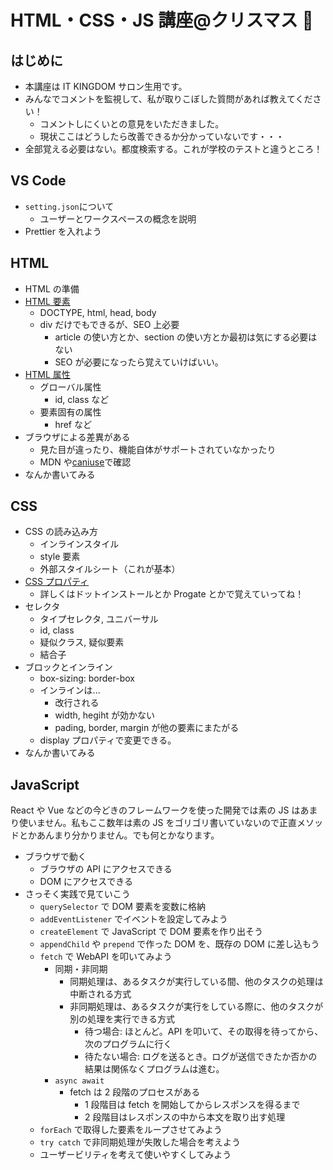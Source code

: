 # HTML・CSS・JS 講座@クリスマス 🎅

## はじめに

- 本講座は IT KINGDOM サロン生用です。
- みんなでコメントを監視して、私が取りこぼした質問があれば教えてください！
  - コメントしにくいとの意見をいただきました。
  - 現状ここはどうしたら改善できるか分かっていないです・・・
- 全部覚える必要はない。都度検索する。これが学校のテストと違うところ！

## VS Code

- `setting.json`について
  - ユーザーとワークスペースの概念を説明
- Prettier を入れよう

## HTML

- HTML の準備
- [HTML 要素](https://developer.mozilla.org/ja/docs/Web/HTML/Element)
  - DOCTYPE, html, head, body
  - div だけでもできるが、SEO 上必要
    - article の使い方とか、section の使い方とか最初は気にする必要はない
    - SEO が必要になったら覚えていけばいい。
- [HTML 属性](https://developer.mozilla.org/ja/docs/Web/HTML/Attributes)
  - グローバル属性
    - id, class など
  - 要素固有の属性
    - href など
- ブラウザによる差異がある
  - 見た目が違ったり、機能自体がサポートされていなかったり
  - MDN や[caniuse](https://caniuse.com/)で確認
- なんか書いてみる

## CSS

- CSS の読み込み方
  - インラインスタイル
  - style 要素
  - 外部スタイルシート（これが基本）
- [CSS プロパティ](https://developer.mozilla.org/ja/docs/Web/CSS/Reference)
  - 詳しくはドットインストールとか Progate とかで覚えていってね！
- セレクタ
  - タイプセレクタ, ユニバーサル
  - id, class
  - 疑似クラス, 疑似要素
  - 結合子
- ブロックとインライン
  - box-sizing: border-box
  - インラインは...
    - 改行される
    - width, hegiht が効かない
    - pading, border, margin が他の要素にまたがる
  - display プロパティで変更できる。
- なんか書いてみる

## JavaScript

React や Vue などの今どきのフレームワークを使った開発では素の JS はあまり使いません。私もここ数年は素の JS をゴリゴリ書いていないので正直メソッドとかあんまり分かりません。でも何とかなります。

- ブラウザで動く
  - ブラウザの API にアクセスできる
  - DOM にアクセスできる
- さっそく実践で見ていこう
  - `querySelector` で DOM 要素を変数に格納
  - `addEventListener` でイベントを設定してみよう
  - `createElement` で JavaScript で DOM 要素を作り出そう
  - `appendChild` や `prepend` で作った DOM を、既存の DOM に差し込もう
  - `fetch` で WebAPI を叩いてみよう
    - 同期・非同期
      - 同期処理は、あるタスクが実行している間、他のタスクの処理は中断される方式
      - 非同期処理は、あるタスクが実行をしている際に、他のタスクが別の処理を実行できる方式
        - 待つ場合: ほとんど。API を叩いて、その取得を待ってから、次のプログラムに行く
        - 待たない場合: ログを送るとき。ログが送信できたか否かの結果は関係なくプログラムは進む。
    - `async await`
      - fetch は 2 段階のプロセスがある
        - 1 段階目は fetch を開始してからレスポンスを得るまで
        - 2 段階目はレスポンスの中から本文を取り出す処理
  - `forEach` で取得した要素をループさせてみよう
  - `try catch` で非同期処理が失敗した場合を考えよう
  - ユーザービリティを考えて使いやすくしてみよう
